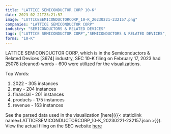 ```yaml
---
title: "LATTICE SEMICONDUCTOR CORP 10-K"
date: 2023-02-21T23:21:57
image: "LATTICESEMICONDUCTORCORP_10-K_20230221-232157.png"
companies: "LATTICE SEMICONDUCTOR CORP"
industry: "SEMICONDUCTORS & RELATED DEVICES"
tags: ["LATTICE SEMICONDUCTOR CORP","SEMICONDUCTORS & RELATED DEVICES","02-17-2023","10-K"]
forms: "10-K"
---
```

LATTICE SEMICONDUCTOR CORP, which is in the Semiconductors & Related Devices [3674] industry, SEC 10-K filing on February 17, 2023 had 25078 (cleaned) words - 600 were utilized for the visualizations.

Top Words:
1. 2022 - 305 instances
2. may - 204 instances
3. financial - 201 instances
4. products - 175 instances
5. revenue - 163 instances


See the parsed data used in the visualization [here]({{< staticlink name=LATTICESEMICONDUCTORCORP_10-K_20230221-232157.json >}}).  
View the actual filing on the SEC website [here](https://www.sec.gov/Archives/edgar/data/855658/0001437749-23-003778.txt)